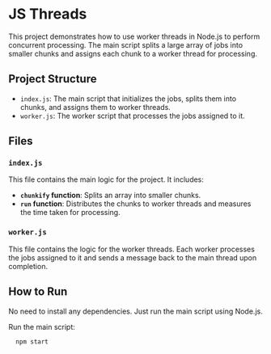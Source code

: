 # JS Threads

This project demonstrates how to use worker threads in Node.js to perform concurrent processing. The main script splits
a large array of jobs into smaller chunks and assigns each chunk to a worker thread for processing.

## Project Structure

- `index.js`: The main script that initializes the jobs, splits them into chunks, and assigns them to worker threads.
- `worker.js`: The worker script that processes the jobs assigned to it.

## Files

### `index.js`
This file contains the main logic for the project. It includes:

- **`chunkify` function**: Splits an array into smaller chunks.
- **`run` function**: Distributes the chunks to worker threads and measures the time taken for processing.

### `worker.js`

This file contains the logic for the worker threads. Each worker processes the jobs assigned to it and sends a message
back to the main thread upon completion.

## How to Run

No need to install any dependencies. Just run the main script using Node.js.

Run the main script:
 ```sh
   npm start
```